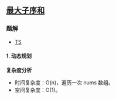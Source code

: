 ## [最大子序和](https://leetcode-cn.com/problems/maximum-subarray/)
### 题解
+ [TS](../../ts/128/53.ts)
#### 1. 动态规划

**复杂度分析**
+ 时间复杂度：O(n)，遍历一次 nums 数组。
+ 空间复杂度：O(1)。